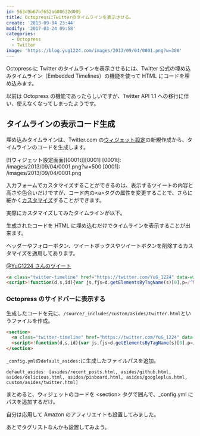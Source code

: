 ```yaml
---
id: 563d9b67bf652a600632d005
title: OctopressにTwitterのタイムラインを表示させる。
create: '2013-09-04 23:44'
modify: '2017-03-24 09:58'
categories:
  - Octopress
  - Twitter
image: 'https://blog.yug1224.com/images/2013/09/04/0001.png?w=300'
---
```


Octopress に Twitter のタイムラインを表示させるには、Twitter 公式の埋め込みタイムライン（Embedded Timelines）の機能を使って HTML にコードを埋め込みます。

以前は Octopress の機能であったらしいですが、Twitter API 1.1 への移行に伴い、使えなくなってしまったようです。

 <!-- more -->

## タイムラインの表示コード生成

埋め込みタイムラインは、Twitter.com の[ウィジェット設定](https://twitter.com/settings/widgets)の新規作成から、タイムラインのコードを生成します。

[![ウィジェット設定画面][0001t]][0001]
[0001t]: /images/2013/09/04/0001.png?w=500
[0001]: /images/2013/09/04/0001.png

入力フォームでカスタマイズすることができるのは、表示するツイートの内容と高さや色合いだけですが、コード内の\<a\>タグの属性を変更することで、さらに細かく[カスタマイズ](https://dev.twitter.com/ja/docs/embedded-timelines#customization)することができます。

実際にカスタマイズしてみたタイムラインが以下。

生成されたコードを HTML に埋め込むだけでタイムラインを表示することが出来ます。

ヘッダーやフォローボタン、ツイートボックスやツイートボタンを削除するカスタマイズを適用してあります。

<a class="twitter-timeline" href="https://twitter.com/YuG_1224" data-widget-id="621833614255263745" data-chrome="noheader nofooter">@YuG1224 さんのツイート</a>

<script>!function(d,s,id){var js,fjs=d.getElementsByTagName(s)[0],p=/^http:/.test(d.location)?'http':'https';if(!d.getElementById(id)){js=d.createElement(s);js.id=id;js.src=p+"://platform.twitter.com/widgets.js";fjs.parentNode.insertBefore(js,fjs);}}(document,"script","twitter-wjs");</script>

```html
<a class="twitter-timeline" href="https://twitter.com/YuG_1224" data-widget-id="621833614255263745" data-chrome="noheader nofooter">@YuG1224さんのツイート</a>
<script>!function(d,s,id){var js,fjs=d.getElementsByTagName(s)[0],p=/^http:/.test(d.location)?'http':'https';if(!d.getElementById(id)){js=d.createElement(s);js.id=id;js.src=p+"://platform.twitter.com/widgets.js";fjs.parentNode.insertBefore(js,fjs);}}(document,"script","twitter-wjs");</script>
```

### Octopress のサイドバーに表示する

生成したコードを元に、`/source/_includes/custom/asides/twitter.html`というファイルを作成。

```html
<section>
  <a class="twitter-timeline" href="https://twitter.com/YuG_1224" data-widget-id="621833614255263745" data-chrome="noheader nofooter">@YuG1224さんのツイート</a>
  <script>!function(d,s,id){var js,fjs=d.getElementsByTagName(s)[0],p=/^http:/.test(d.location)?'http':'https';if(!d.getElementById(id)){js=d.createElement(s);js.id=id;js.src=p+"://platform.twitter.com/widgets.js";fjs.parentNode.insertBefore(js,fjs);}}(document,"script","twitter-wjs");</script>
</section>
```

`_config.yml`の`default_asides:`に生成したファイルパスを追加。

```
default_asides: [asides/recent_posts.html, asides/github.html, asides/delicious.html, asides/pinboard.html, asides/googleplus.html, custom/asides/twitter.html]
```

まとめると、ウィジェットのコードを &lt;section&gt; タグで囲んで、\_config.yml にパスを追加するだけ。

自分は応用して Amazon のアフィリエイトも設置してみました。

あとでタグリストなんかも設置してみよう。
